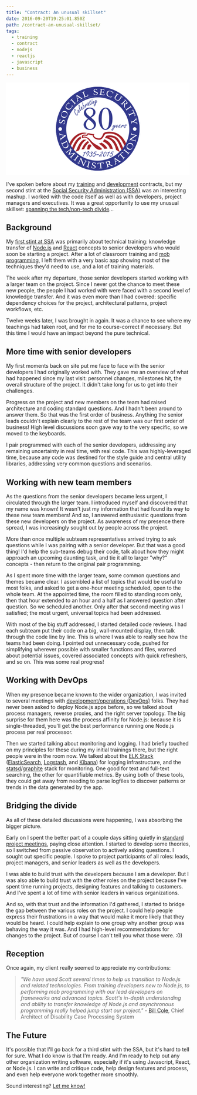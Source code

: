 ```yaml
---
title: "Contract: An unusual skillset"
date: 2016-09-20T19:25:01.850Z
path: /contract-an-unusual-skillset/
tags:
  - training
  - contract
  - nodejs
  - reactjs
  - javascript
  - business
---
```


![Social Security Administration Logo](../assets/2016/09_sep/ssa/ssa-logo-banner.png)

I've spoken before about my [training](/tags/training/) and [development](/contract-new-techniques-old-technology/) contracts, but my second stint at the [Social Security Administration (SSA)](https://www.ssa.gov/) was an interesting mashup. I worked with the code itself as well as with developers, project managers and executives. It was a great opportunity to use my unusual skillset: [spanning the tech/non-tech divide](/from-tech-person-to-people-person/)...

<div class='fold'></div>

## Background

My [first stint at SSA](/contract-teaching/) was primarily about technical training: knowledge transfer of [Node.js](https://nodejs.org/) and [React](https://facebook.github.io/react/) concepts to senior developers who would soon be starting a project. After a lot of classroom training and [mob programming](https://en.wikipedia.org/wiki/Mob_programming), I left them with a very basic app showing most of the techniques they'd need to use, and a lot of training materials.

The week after my departure, those senior developers started working with a larger team on the project. Since I never got the chance to meet these new people, the people I had worked with were faced with a second level of knowledge transfer. And it was even more than I had covered: specific dependency choices for the project, architectural patterns, project workflows, etc.

Twelve weeks later, I was brought in again. It was a chance to see where my teachings had taken root, and for me to course-correct if necessary. But this time I would have an impact beyond the pure technical.

## More time with senior developers

My first moments back on site put me face to face with the senior developers I had originally worked with. They gave me an overview of what had happened since my last visit: personnel changes, milestones hit, the overall structure of the project. It didn't take long for us to get into their challenges.

Progress on the project and new members on the team had raised architecture and coding standard questions. And I hadn't been around to answer them. So that was the first order of business. Anything the senior leads couldn't explain clearly to the rest of the team was our first order of business! High level discussions soon gave way to the very specific, so we moved to the keyboards.

I pair programmed with each of the senior developers, addressing any remaining uncertainty in real time, with real code. This was highly-leveraged time, because any code was destined for the style guide and central utility libraries, addressing very common questions and scenarios.

## Working with new team members

As the questions from the senior developers became less urgent, I circulated through the larger team. I introduced myself and discovered that my name was known! It wasn't just my information that had found its way to these new team members! And so, I answered enthusiastic questions from these new developers on the project. As awareness of my presence there spread, I was increasingly sought out by people across the project.

More than once multiple subteam representatives arrived trying to ask questions while I was pairing with a senior developer. But that was a good thing! I'd help the sub-teams debug their code, talk about how they might approach an upcoming daunting task, and tie it all to larger "why?" concepts - then return to the original pair programming.

As I spent more time with the larger team, some common questions and themes became clear. I assembled a list of topics that would be useful to most folks, and asked to get a one-hour meeting scheduled, open to the whole team. At the appointed time, the room filled to standing room only, then that hour extended to an hour and a half as I answered question after question. So we scheduled another. Only after that second meeting was I satisfied; the most urgent, universal topics had been addressed.

With most of the big stuff addressed, I started detailed code reviews. I had each subteam put their code on a big, wall-mounted display, then talk through the code line by line. This is where I was able to really see how the teams had been doing. I pointed out unnecessary code, pushed for simplifying wherever possible with smaller functions and files, warned about potential issues, covered associated concepts with quick refreshers, and so on. This was some real progress!

## Working with DevOps

When my presence became known to the wider organization, I was invited to several meetings with [development/operations (DevOps)](https://en.wikipedia.org/wiki/DevOps) folks. They had never been asked to deploy Node.js apps before, so we talked about process managers, reverse proxies, and the right server topology. The big surprise for them here was the process affinity for Node.js: because it is single-threaded, you'll get the best performance running one Node.js process per real processor.

Then we started talking about monitoring and logging. I had briefly touched on my principles for these during my initial trainings there, but the right people were in the room now. We talked about the [ELK Stack](https://www.elastic.co/products) ([ElasticSearch](https://www.elastic.co/products/elasticsearch), [Logstash](https://www.elastic.co/products/logstash), and [Kibana](https://www.elastic.co/products/kibana)) for logging infrastructure, and the [statsd](https://github.com/etsy/statsd)/[graphite](http://graphite.wikidot.com/) stack for monitoring. One good for text and full-text searching, the other for quantifiable metrics. By using both of these tools, they could get away from needing to parse logfiles to discover patterns or trends in the data generated by the app.

## Bridging the divide

As all of these detailed discussions were happening, I was absorbing the bigger picture.

Early on I spent the better part of a couple days sitting quietly in [standard project meetings](/the-why-of-agile/#the-why-of-agile-practices), paying close attention. I started to develop some theories, so I switched from passive observation to actively asking questions. I sought out specific people. I spoke to project participants of all roles: leads, project managers, and senior leaders as well as the developers.

I was able to build trust with the developers because I am a developer. But I was also able to build trust with the other roles on the project because I've spent time running projects, designing features and talking to customers. And I've spent a lot of time with senior leaders in various organizations.

And so, with that trust and the information I'd gathered, I started to bridge the gap between the various roles on the project. I could help people express their frustrations in a way that would make it more likely that they would be heard. I could help explain to one group why another group was behaving the way it was. And I had high-level recommendations for changes to the project. But of course I can't tell you what those were. :0)

## Reception

Once again, my client really seemed to appreciate my contributions:

> _"We have used Scott several times to help us transition to Node.js and related technologies. From training developers new to Node.js, to performing mob programming with our lead developers on frameworks and advanced topics. Scott's in-depth understanding and ability to transfer knowledge of Node.js and asynchronous programming really helped jump start our project."_ - [Bill Cole](https://www.linkedin.com/in/bill-cole-45391a40), Chief Architect of Disability Case Processing System

## The Future

It's possible that I'll go back for a third stint with the SSA, but it's hard to tell for sure. What I do know is that I'm ready. And I'm ready to help out any other organization writing software, especially if it's using Javascript, React, or Node.js. I can write and critique code, help design features and process, and even help everyone work together more smoothly.

Sound interesting? [Let me know!](mailto:scott@nonnenberg.com)
